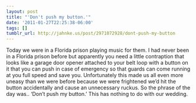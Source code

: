 ```yaml
---
layout: post
title: "'Don't push my button.'"
date: '2011-01-27T22:25:38-06:00'
tags: []
tumblr_url: http://jahnke.us/post/2971072928/dont-push-my-button
---
```

Today we were in a Florida prison playing music for them. I had never been in a Florida prison before but apparently you need a little contraption that looks like a garage door opener attached to your belt loop with a button on it that you can push in case of emergency so that guards can come running at you full speed and save you. Unfortunately this made us all even more uneasy than we were before because we were frightened we’d hit the button accidentally and cause an unnecessary ruckus. So the phrase of the day was.. ‘Don’t push my button.’
This has nothing to do with our wedding.  
